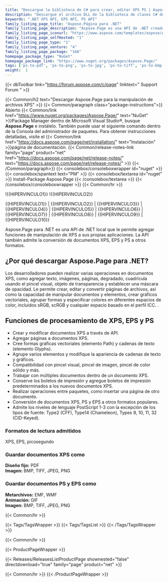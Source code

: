 ```yaml
---
title: "Descargue la biblioteca de C# para crear, editar XPS PS | Aspose.API de página"
description: "Descargue el archivo DLL de la biblioteca de clases C# de procesamiento de documentos XPS y PostScript. Soporte para formas, glifos, pinceles, espacios de color. Convierta XPS a PDF e imagen a través de la API .NET."
keywords: ".NET XPS API, EPS API, PS API"
family_listing_page_title: "Aspose.Página para .NET"
family_listing_page_description: "Aspose.Page es una API de .NET creada para permitir a los desarrolladores trabajar con documentos XPS y EPS. Con la API, puede crear, editar y guardar documentos XPS nuevos y existentes. Además, puede convertir documentos XPS y EPS a PDF e imágenes. Aspose.Page para .NET se implementa usando C# y se puede usar con cualquier lenguaje .NET como C#, VB.NET y J#, etc. Se puede integrar con cualquier tipo de aplicación, ya sea una aplicación web ASP.NET o Windows. Solicitud."
family_listing_page_iconurl: "https://www.aspose.com/templates/aspose/App_Themes/V3/images/page/272x272/aspose_page-for-net.png"
family_listing_page_selfHosted: "1"
family_listing_page_type: "1"
family_listing_page_venture: "4"
family_listing_page_package: "168"
homepage_package_type: "NuGet"
homepage_package_link: "https://www.nuget.org/packages/Aspose.Page/"
tags: ['ps-to-pdf', 'ps-to-png', 'ps-to-jpg', 'ps-to-tiff', 'ps-to-bmp', 'eps-to-pdf', 'eps-to-png', 'eps-to-jpg', 'eps-to-tiff', 'eps-to-bmp', 'xps-to-pdf', 'xps-to-png', 'xps-to-jpg', 'xps-to-tiff', 'xps-to-bmp', 'postscript-to-pdf', 'postscript-to-png']
weight:  1
---
```


{{< dbToolbar link="https://forum.aspose.com/c/page" linktext=" Support Forum " >}}

{{< Common/h2 text="Descargar Aspose.Page para la manipulación de archivos XPS"  >}}
{{< Common/paragraph class="package-instructions">}}
Abierto
{{< Common/link href="https://www.nuget.org/packages/Aspose.Page/" text="NuGet"  >}}Package Manager dentro de Microsoft Visual Studio®, busque <b>Aspose.Page</b> e instálelo. También puede usar el siguiente comando dentro de la Consola del administrador de paquetes. Para obtener instrucciones detalladas, visite el
{{< Common/link href="https://docs.aspose.com/page/net/installation/" text="Instalación"  >}}página de documentación.
{{< Common/release-notes-link family="page" product="net" href="https://docs.aspose.com/page/net/release-notes/" text="https://docs.aspose.com/page/net/release-notes/"  >}}
{{< /Common/paragraph>}}
{{< consolebox/consoleboxwrapper id="nuget" >}}
       {{< consolebox/spantext text="PM" >}}
       {{< consolebox/textarea id="nuget" >}} Install-Package Aspose.Page {{< /consolebox/textarea >}}
{{< /consolebox/consoleboxwrapper >}}
{{< Common/hr >}}

!{{HIPERVINCULO1}} !{{HIPERVINCULO2}}

{{HIPERVINCULO1}} | {{HIPERVINCULO2}} | {{HIPERVINCULO3}} | {{HIPERVINCULO4}} | {{HIPERVINCULO5}} | {{HIPERVINCULO6}} | {{HIPERVINCULO7}} | {{HIPERVINCULO8}} | {{HIPERVINCULO9}} | {{HIPERVINCULO10}}

Aspose.Page para .NET es una API de .NET local que le permite agregar funciones de manipulación de XPS a sus propias aplicaciones. La API también admite la conversión de documentos XPS, EPS y PS a otros formatos.

## ¿Por qué descargar Aspose.Page para .NET?

Los desarrolladores pueden realizar varias operaciones en documentos XPS, como agregar texto, imágenes, páginas, degradado, cuadrícula usando el pincel visual, objeto de transparencia y establecer una máscara de opacidad. Le permite crear, editar y convertir páginas de archivos, así como la capacidad de manipular documentos y elementos, crear gráficos vectoriales, agrupar formas y especificar colores en diferentes espacios de color, incluidos sRGB, scRGB y cualquier espacio basado en el perfil ICC. .

## Funciones de procesamiento de XPS, EPS y PS

- Crear y modificar documentos XPS a través de API.
- Agregar páginas a documentos XPS.
- Cree formas gráficas vectoriales (elemento Path) y cadenas de texto (elemento Glyphs).
- Agrupe varios elementos y modifique la apariencia de cadenas de texto y gráficos.
- Compatibilidad con pincel visual, pincel de imagen, pincel de color sólido y más.
- Trabajar con múltiples documentos dentro de un documento XPS.
- Conserve los boletos de impresión y agregue boletos de impresión predeterminados a los nuevos documentos XPS.
- Realizar operaciones entre paquetes, como insertar una página de otro documento.
- Conversión de documentos XPS, PS y EPS a otros formatos populares.
- Admite los niveles de lenguaje PostScript 1-3 con la excepción de los tipos de fuente: Type2 (CFF), Type14 (Chameleon), Types 9, 10, 11, 32 (CID-Keyed).

### Formatos de lectura admitidos

XPS, EPS, picosegundo

### Guardar documentos XPS como

**Diseño fijo:** PDF\
**Imagen:** BMP, TIFF, JPEG, PNG

### Guardar documentos PS y EPS como

**Metarchivos:** EMF, WMF\
**Animación:** GIF\
**Imagen:** BMP, TIFF, JPEG, PNG

{{< Common/hr >}}

{{< Tags/TagsWrapper >}}
 {{< Tags/TagsList >}}
{{< /Tags/TagsWrapper >}}

{{< Common/hr >}}

{{< ProductPageWrapper >}}
<!-- ReleasesListProductPage-->
   {{< Releases/ReleasesListProductPage shownested="false"  directdownload="true" family="page" product="net" >}}
<!-- /ReleasesListProductPage-->
{{< Common/hr >}}
{{< /ProductPageWrapper >}}

